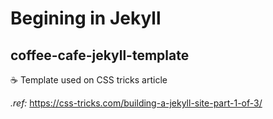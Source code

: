 # Begining in Jekyll

## coffee-cafe-jekyll-template
:coffee: Template used on CSS tricks article 

*.ref:*
https://css-tricks.com/building-a-jekyll-site-part-1-of-3/
